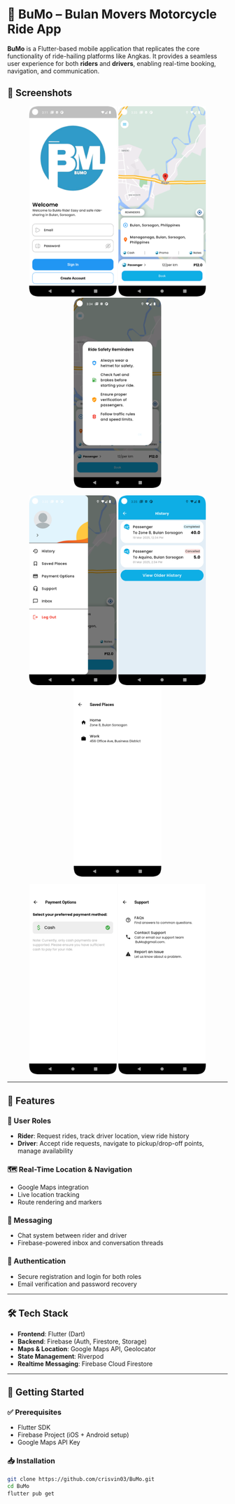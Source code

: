 # 🚖 BuMo – Bulan Movers Motorcycle Ride App

**BuMo** is a Flutter-based mobile application that replicates the core functionality of ride-hailing platforms like Angkas. It provides a seamless user experience for both **riders** and **drivers**, enabling real-time booking, navigation, and communication.
## 📸 Screenshots

<p align="center">
  <img src="assets/BuMo1.png" width="200"/>
  <img src="assets/BuMo2.png" width="200"/>
  <img src="assets/BuMo3.png" width="200"/>
</p>

<p align="center">
  <img src="assets/BuMo5.png" width="200"/>
  <img src="assets/BuMo6.png" width="200"/>
  <img src="assets/BuMo7.png" width="200"/>
</p>

<p align="center">
  <img src="assets/BuMo8.png" width="200"/>
  <img src="assets/BuMo9.png" width="200"/>

---

## 🧩 Features

### 👥 User Roles
- **Rider**: Request rides, track driver location, view ride history
- **Driver**: Accept ride requests, navigate to pickup/drop-off points, manage availability

### 🗺 Real-Time Location & Navigation
- Google Maps integration
- Live location tracking
- Route rendering and markers

### 💬 Messaging
- Chat system between rider and driver
- Firebase-powered inbox and conversation threads

### 🔐 Authentication
- Secure registration and login for both roles
- Email verification and password recovery

---

## 🛠 Tech Stack

- **Frontend**: Flutter (Dart)
- **Backend**: Firebase (Auth, Firestore, Storage)
- **Maps & Location**: Google Maps API, Geolocator
- **State Management**: Riverpod
- **Realtime Messaging**: Firebase Cloud Firestore

---

## 🚀 Getting Started

### ✅ Prerequisites
- Flutter SDK
- Firebase Project (iOS + Android setup)
- Google Maps API Key

### 📥 Installation

```bash
git clone https://github.com/crisvin03/BuMo.git
cd BuMo
flutter pub get
